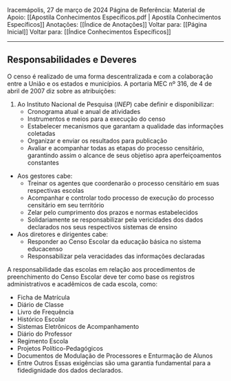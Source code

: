 Iracemápolis, 27 de março de 2024
Página de Referência:
Material de Apoio: [[Apostila Conhecimentos Específicos.pdf | Apostila Conhecimentos Específicos]]
Anotações: [[Índice de Anotações]]
Voltar para: [[Página Inicial]]
Voltar para: [[Índice Conhecimentos Específicos]]
___________________
## Responsabilidades e Deveres
O censo é realizado de uma forma descentralizada e com a colaboração entre a União e os estados e municípios.
A portaria MEC nº 316, de 4 de abril de 2007 diz sobre as atribuições:
1. Ao Instituto Nacional de Pesquisa (*INEP*) cabe definir e disponibilizar:
   - Cronograma atual e anual de atividades
   - Instrumentos e meios para a execução do censo
   - Estabelecer mecanismos que garantam a qualidade das informações coletadas
   - Organizar e enviar os resultados para publicação
   - Avaliar e acompanhar todas as etapas do processo censitário, garantindo assim o alcance de seus objetiso apra aperfeiçoamentos constantes

- Aos gestores cabe:  
	-  Treinar os agentes que coordenarão o processo censitário em suas respectivas escolas
	- Acompanhar e controlar todo processo de execução do processo censitário em seu território
	- Zelar pelo cumprimento dos prazos e normas estabelecidos
	- Solidariamente se responsabilizar pela vericidades dos dados declarados nos seus respectivos sistemas de ensino
- Aos diretores e dirigentes cabe:
	- Responder ao Censo Escolar da educação básica no sistema educacenso
	- Responsabilizar pela veracidades das informações declaradas

A responsabilidade das escolas em relação aos procedimentos de preenchimento do Censo Escolar deve ter como base os registros administrativos e acadêmicos de cada escola, como:
- Ficha de Matrícula
- Diário de Classe
- Livro de Frequência  
- Histórico Escolar  
- Sistemas Eletrônicos de Acompanhamento  
- Diário do Professor  
- Regimento Escola  
- Projetos Político-Pedagógicos  
- Documentos de Modulação de Processores e Enturmação de Alunos  
- Entre Outros
Essas exigências são uma garantia fundamental para a fidedignidade dos dados declarados.